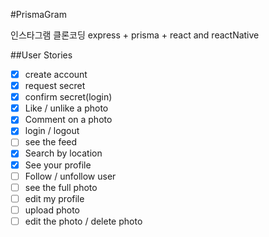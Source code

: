 #PrismaGram

인스타그램 클론코딩
express + prisma + react and reactNative

##User Stories

- [X] create account
- [X] request secret
- [X] confirm secret(login)
- [X] Like / unlike a photo
- [X] Comment on a photo
- [X] login / logout
- [ ] see the feed
- [X] Search by location
- [X] See your profile
- [ ] Follow / unfollow user
- [ ] see the full photo
- [ ] edit my profile 
- [ ] upload photo 
- [ ] edit the photo / delete photo 